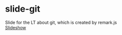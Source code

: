 # slide-git
Slide for the LT about git, which is created by remark.js  
[Slideshow](https://kyohei-m.github.io/slide-git/)

